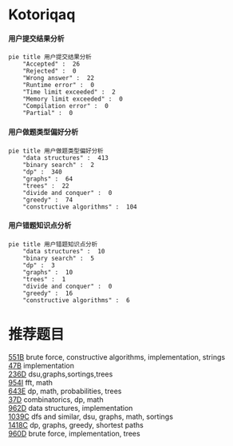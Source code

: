 # Kotoriqaq

<!-- tabs:start -->



#### **用户提交结果分析**

```mermaid
pie title 用户提交结果分析
    "Accepted" :  26
    "Rejected" :  0
    "Wrong answer" :  22
    "Runtime error" :  0
    "Time limit exceeded" :  2
    "Memory limit exceeded" :  0
    "Compilation error" :  0
    "Partial" :  0
```

#### **用户做题类型偏好分析**

```mermaid
pie title 用户做题类型偏好分析
    "data structures" :  413
    "binary search" :  2
    "dp" :  340
    "graphs" :  64
    "trees" :  22
    "divide and conquer" :  0
    "greedy" :  74
    "constructive algorithms" :  104
```
#### **用户错题知识点分析**

```mermaid
pie title 用户错题知识点分析
    "data structures" :  10
    "binary search" :  5
    "dp" :  3
    "graphs" :  10
    "trees" :  1
    "divide and conquer" :  0
    "greedy" :  16
    "constructive algorithms" :  6
```



<!-- tabs:end -->
# 推荐题目
[551B](https://codeforces.com/contest/551/problem/B)		brute force,
                        constructive algorithms,
                        implementation,
                        strings		  
[47B](https://codeforces.com/contest/47/problem/B)		implementation		  
[236D](https://codeforces.com/contest/236/problem/D)		dsu,graphs,sortings,trees		  
[954I](https://codeforces.com/contest/954/problem/I)		fft,
                        math		  
[643E](https://codeforces.com/contest/643/problem/E)		dp,
                        math,
                        probabilities,
                        trees		  
[37D](https://codeforces.com/contest/37/problem/D)		combinatorics,
                        dp,
                        math		  
[962D](https://codeforces.com/contest/962/problem/D)		data structures,
                        implementation		  
[1039C](https://codeforces.com/contest/1039/problem/C)		dfs and similar,
                        dsu,
                        graphs,
                        math,
                        sortings		  
[1418C](https://codeforces.com/contest/1418/problem/C)		dp,
                        graphs,
                        greedy,
                        shortest paths		  
[960D](https://codeforces.com/contest/960/problem/D)		brute force,
                        implementation,
                        trees		  
